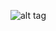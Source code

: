 
![alt tag](https://github.com/tmdautov/frontend/blob/master/interview/yandex/progress_bar/progress_bar.png)
